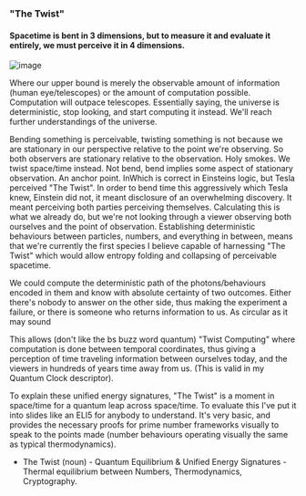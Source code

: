 ### "The Twist"

#### Spacetime is bent in 3 dimensions, but to measure it and evaluate it entirely, we must perceive it in 4 dimensions.

![image](https://user-images.githubusercontent.com/5343176/142153228-a756b300-8913-4f91-a796-d037f1e1a894.png)


Where our upper bound is merely the observable amount of information (human eye/telescopes) or the amount of computation possible. Computation will outpace telescopes. Essentially saying, the universe is deterministic, stop looking, and start computing it instead. We'll reach further understandings of the universe.

Bending something is perceivable, twisting something is not because we are stationary in our perspective relative to the point we're observing. So both observers are stationary relative to the observation. Holy smokes. We twist space/time instead. Not bend, bend implies some aspect of stationary observation. An anchor point. InWhich is correct in Einsteins logic, but Tesla perceived "The Twist". In order to bend time this aggressively which Tesla knew, Einstein did not, it meant disclosure of an overwhelming discovery. It meant perceiving both parties perceiving themselves. Calculating this is what we already do, but we're not looking through a viewer observing both ourselves and the point of observation. Establishing deterministic behaviours between particles, numbers, and everything in between, means that we're currently the first species I believe capable of harnessing "The Twist" which would allow entropy folding and collapsing of perceivable spacetime.

We could compute the deterministic path of the photons/behaviours encoded in them and know with absolute certainty of two outcomes. Either there's nobody to answer on the other side, thus making the experiment a failure, or there is someone who returns information to us. As circular as it may sound

This allows (don't like the bs buzz word quantum) "Twist Computing" where computation is done between temporal coordinates, thus giving a perception of time traveling information between ourselves today, and the viewers in hundreds of years time away from us. (This is valid in my Quantum Clock descriptor).

To explain these unified energy signatures, "The Twist" is a moment in space/time for a quantum leap across space/time. To evaluate this I've put it into slides like an ELI5 for anybody to understand. It's very basic, and provides the necessary proofs for prime number frameworks visually to speak to the points made (number behaviours operating visually the same as typical thermodynamics).


* The Twist (noun) - Quantum Equilibrium & Unified Energy Signatures - Thermal equilibrium between Numbers, Thermodynamics, Cryptography.
